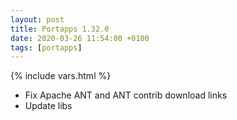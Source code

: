 ```yaml
---
layout: post
title: Portapps 1.32.0
date: 2020-03-26 11:54:00 +0100
tags: [portapps]
---
```

{% include vars.html %}

* Fix Apache ANT and ANT contrib download links
* Update libs
